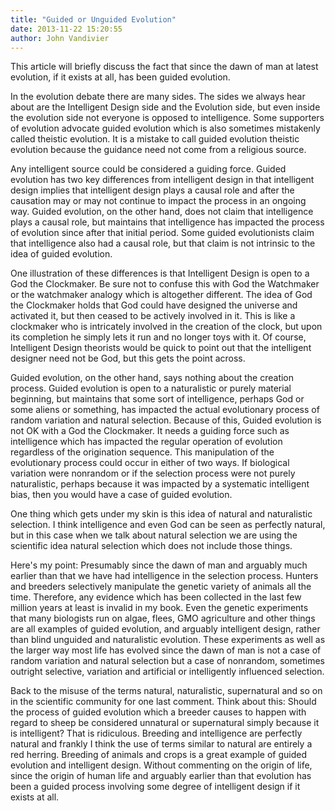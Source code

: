 ```yaml
---
title: "Guided or Unguided Evolution"
date: 2013-11-22 15:20:55
author: John Vandivier
---
```




This article will briefly discuss the fact that since the dawn of man at latest evolution, if it exists at all, has been guided evolution.

In the evolution debate there are many sides. The sides we always hear about are the Intelligent Design side and the Evolution side, but even inside the evolution side not everyone is opposed to intelligence. Some supporters of evolution advocate guided evolution which is also sometimes mistakenly called theistic evolution. It is a mistake to call guided evolution theistic evolution because the guidance need not come from a religious source.

Any intelligent source could be considered a guiding force. Guided evolution has two key differences from intelligent design in that intelligent design implies that intelligent design plays a causal role and after the causation may or may not continue to impact the process in an ongoing way. Guided evolution, on the other hand, does not claim that intelligence plays a causal role, but maintains that intelligence has impacted the process of evolution since after that initial period. Some guided evolutionists claim that intelligence also had a causal role, but that claim is not intrinsic to the idea of guided evolution.

One illustration of these differences is that Intelligent Design is open to a God the Clockmaker. Be sure not to confuse this with God the Watchmaker or the watchmaker analogy which is altogether different. The idea of God the Clockmaker holds that God could have designed the universe and activated it, but then ceased to be actively involved in it. This is like a clockmaker who is intricately involved in the creation of the clock, but upon its completion he simply lets it run and no longer toys with it. Of course, Intelligent Design theorists would be quick to point out that the intelligent designer need not be God, but this gets the point across.

Guided evolution, on the other hand, says nothing about the creation process. Guided evolution is open to a naturalistic or purely material beginning, but maintains that some sort of intelligence, perhaps God or some aliens or something, has impacted the actual evolutionary process of random variation and natural selection. Because of this, Guided evolution is not OK with a God the Clockmaker. It needs a guiding force such as intelligence which has impacted the regular operation of evolution regardless of the origination sequence. This manipulation of the evolutionary process could occur in either of two ways. If biological variation were nonrandom or if the selection process were not purely naturalistic, perhaps because it was impacted by a systematic intelligent bias, then you would have a case of guided evolution.

One thing which gets under my skin is this idea of natural and naturalistic selection. I think intelligence and even God can be seen as perfectly natural, but in this case when we talk about natural selection we are using the scientific idea natural selection which does not include those things.

Here's my point: Presumably since the dawn of man and arguably much earlier than that we have had intelligence in the selection process. Hunters and breeders selectively manipulate the genetic variety of animals all the time. Therefore, any evidence which has been collected in the last few million years at least is invalid in my book. Even the genetic experiments that many biologists run on algae, flees, GMO agriculture and other things are all examples of guided evolution, and arguably intelligent design, rather than blind unguided and naturalistic evolution. These experiments as well as the larger way most life has evolved since the dawn of man is not a case of random variation and natural selection but a case of nonrandom, sometimes outright selective, variation and artificial or intelligently influenced selection.

Back to the misuse of the terms natural, naturalistic, supernatural and so on in the scientific community for one last comment. Think about this: Should the process of guided evolution which a breeder causes to happen with regard to sheep be considered unnatural or supernatural simply because it is intelligent? That is ridiculous. Breeding and intelligence are perfectly natural and frankly I think the use of terms similar to natural are entirely a red herring. Breeding of animals and crops is a great example of guided evolution and intelligent design. Without commenting on the origin of life, since the origin of human life and arguably earlier than that evolution has been a guided process involving some degree of intelligent design if it exists at all.